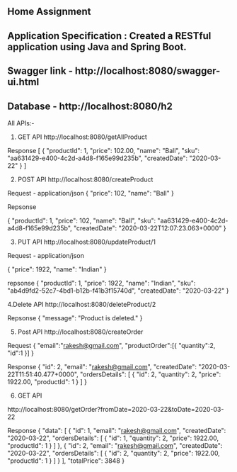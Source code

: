 Home Assignment
---------------------------------------------------------------------------------------------------------------------------
Application Specification : Created a RESTful application using Java and Spring Boot.
---------------------------------------------------------------------------------------------------------------------------
Swagger link - http://localhost:8080/swagger-ui.html
---------------------------------------------------------------------------------------------------------------------------
Database - http://localhost:8080/h2
---------------------------------------------------------------------------------------------------------------------------
All APIs:-

1. GET API
http://localhost:8080/getAllProduct

Response
[
    {
        "productId": 1,
        "price": 102.00,
        "name": "Ball",
        "sku": "aa631429-e400-4c2d-a4d8-f165e99d235b",
        "createdDate": "2020-03-22"
    }
]

2. POST API
http://localhost:8080/createProduct

Request - application/json
{
        "price": 102,
        "name": "Ball"
}

Repsonse

{
    "productId": 1,
    "price": 102,
    "name": "Ball",
    "sku": "aa631429-e400-4c2d-a4d8-f165e99d235b",
    "createdDate": "2020-03-22T12:07:23.063+0000"
}

3. PUT API
http://localhost:8080/updateProduct/1

Request - application/json

{
        "price": 1922,
        "name": "Indian"
}

repsonse
{
    "productId": 1,
    "price": 1922,
    "name": "Indian",
    "sku": "ab4d9fd2-52c7-4bd1-b12b-f41b3f15740d",
    "createdDate": "2020-03-22"
}


4.Delete API
http://localhost:8080/deleteProduct/2

Repsonse
{
    "message": "Product is deleted."
}


5. Post API
http://localhost:8080/createOrder

Request
{
	"email":"rakesh@gmail.com",
	"productOrder":[{ 
		"quantity":2,
		"id":1
	}]
}

Response
{
    "id": 2,
    "email": "rakesh@gmail.com",
    "createdDate": "2020-03-22T11:51:40.477+0000",
    "ordersDetails": [
        {
            "id": 2,
            "quantity": 2,
            "price": 1922.00,
            "productId": 1
        }
    ]
}


6. GET API

http://localhost:8080/getOrder?fromDate=2020-03-22&toDate=2020-03-22

Response
{
    "data": [
        {
            "id": 1,
            "email": "rakesh@gmail.com",
            "createdDate": "2020-03-22",
            "ordersDetails": [
                {
                    "id": 1,
                    "quantity": 2,
                    "price": 1922.00,
                    "productId": 1
                }
            ]
        },
        {
            "id": 2,
            "email": "rakesh@gmail.com",
            "createdDate": "2020-03-22",
            "ordersDetails": [
                {
                    "id": 2,
                    "quantity": 2,
                    "price": 1922.00,
                    "productId": 1
                }
            ]
        }
    ],
    "totalPrice": 3848
}
